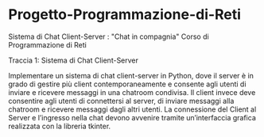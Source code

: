 # Progetto-Programmazione-di-Reti
Sistema di Chat Client-Server : "Chat in compagnia"
Corso di Programmazione di Reti

Traccia 1: Sistema di Chat Client-Server


Implementare un sistema di chat client-server in Python, dove il server è in grado di gestire più client contemporaneamente e consente agli utenti di inviare e ricevere messaggi in una chatroom condivisa.
Il client invece deve consentire agli utenti di connettersi al server, di inviare messaggi alla chatroom e ricevere messaggi dagli altri utenti.
La connessione del Client al Server e l’ingresso nella chat devono avvenire tramite un’interfaccia grafica realizzata con la libreria tkinter.
